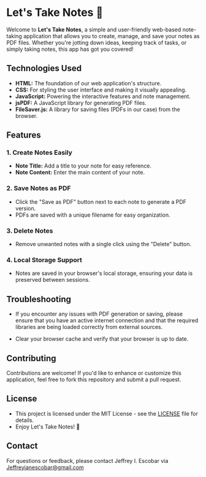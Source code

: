 # Let's Take Notes 📝

Welcome to **Let's Take Notes**, a simple and user-friendly web-based note-taking application that allows you to create, manage, and save your notes as PDF files. Whether you're jotting down ideas, keeping track of tasks, or simply taking notes, this app has got you covered!

## Technologies Used 

- **HTML:** The foundation of our web application's structure.
- **CSS:** For styling the user interface and making it visually appealing.
- **JavaScript:** Powering the interactive features and note management.
- **jsPDF:** A JavaScript library for generating PDF files.
- **FileSaver.js:** A library for saving files (PDFs in our case) from the browser.

## Features

### 1. Create Notes Easily
   - **Note Title:** Add a title to your note for easy reference.
   - **Note Content:** Enter the main content of your note.

### 2. Save Notes as PDF
   - Click the "Save as PDF" button next to each note to generate a PDF version.
   - PDFs are saved with a unique filename for easy organization.

### 3. Delete Notes
   - Remove unwanted notes with a single click using the "Delete" button.

### 4. Local Storage Support
   - Notes are saved in your browser's local storage, ensuring your data is preserved between sessions.

## Troubleshooting

- If you encounter any issues with PDF generation or saving, please ensure that you have an active internet connection and that the required libraries are being loaded correctly from external sources.

- Clear your browser cache and verify that your browser is up to date.

## Contributing

Contributions are welcome! If you'd like to enhance or customize this application, feel free to fork this repository and submit a pull request.

## License

- This project is licensed under the MIT License - see the [LICENSE](LICENSE) file for details.
- Enjoy Let's Take Notes! 🚀

## Contact

For questions or feedback, please contact Jeffrey I. Escobar via Jeffreyianescobar@gmail.com



